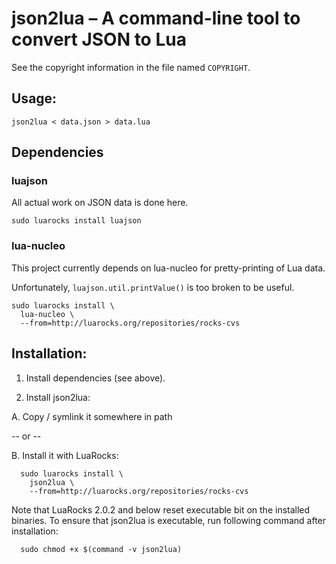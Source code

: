 json2lua – A command-line tool to convert JSON to Lua
=====================================================

See the copyright information in the file named `COPYRIGHT`.

Usage:
------

`json2lua < data.json > data.lua`

Dependencies
------------

### luajson

All actual work on JSON data is done here.

    sudo luarocks install luajson

### lua-nucleo

This project currently depends on lua-nucleo
for pretty-printing of Lua data.

Unfortunately, `luajson.util.printValue()` is too broken to be useful.

    sudo luarocks install \
      lua-nucleo \
      --from=http://luarocks.org/repositories/rocks-cvs

Installation:
-------------

1. Install dependencies (see above).

2. Install json2lua:

  A. Copy / symlink it somewhere in path
  
  -- or --
  
  B. Install it with LuaRocks:
  
      sudo luarocks install \
        json2lua \
        --from=http://luarocks.org/repositories/rocks-cvs
  
  Note that LuaRocks 2.0.2 and below reset executable bit
  on the installed binaries. To ensure that json2lua is executable,
  run following command after installation:
  
      sudo chmod +x $(command -v json2lua)
